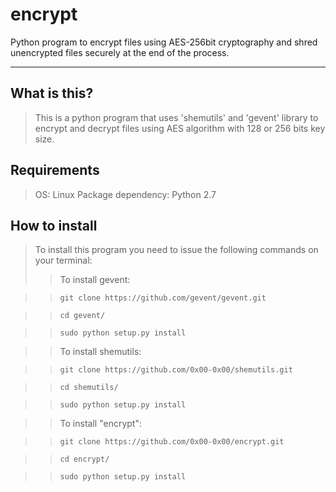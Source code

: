 # encrypt
Python program to encrypt files using AES-256bit cryptography and shred unencrypted files securely at the end of the process.
- - - - -
## What is this?
> This is a python program that uses 'shemutils' and 'gevent' library to encrypt and decrypt files using AES algorithm with 128 or 256 bits key size.

## Requirements
> OS: Linux
> Package dependency: Python 2.7

## How to install
> To install this program you need to issue the following commands on your terminal:
>> To install gevent: 

>> `git clone https://github.com/gevent/gevent.git`

>> `cd gevent/`

>> `sudo python setup.py install`

>> To install shemutils:

>> `git clone https://github.com/0x00-0x00/shemutils.git`

>> `cd shemutils/`

>> `sudo python setup.py install`

>> To install "encrypt":

>> `git clone https://github.com/0x00-0x00/encrypt.git`

>> `cd encrypt/`

>> `sudo python setup.py install`

